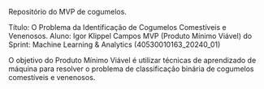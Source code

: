 Repositório do MVP de cogumelos.

Título: O Problema da Identificação de Cogumelos Comestíveis e Venenosos.
Aluno: Igor Klippel Campos
MVP (Produto Mínimo Viável) do Sprint: Machine Learning & Analytics (40530010163_20240_01)

O objetivo do Produto Mínimo Viável é utilizar técnicas de aprendizado de máquina para resolver o problema de classificação binária de cogumelos comestíveis e venenosos.
